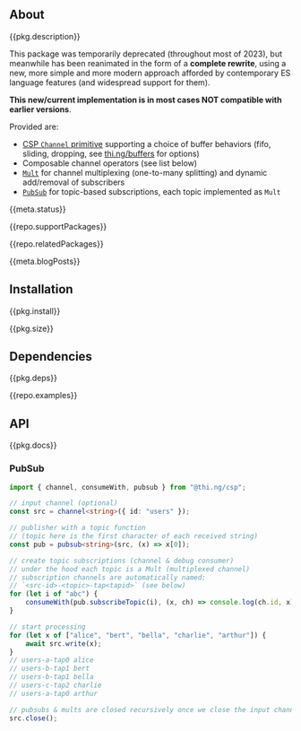 <!-- include ../../assets/tpl/header.md -->

<!-- toc -->

## About

{{pkg.description}}

This package was temporarily deprecated (throughout most of 2023), but meanwhile
has been reanimated in the form of a **complete rewrite**, using a new, more
simple and more modern approach afforded by contemporary ES language features
(and widespread support for them).

**This new/current implementation is in most cases NOT compatible with earlier
versions**.

Provided are:

- [CSP `Channel`
  primitive](https://docs.thi.ng/umbrella/csp/classes/Channel.html) supporting a
  choice of buffer behaviors (fifo, sliding, dropping, see
  [thi.ng/buffers](https://github.com/thi-ng/umbrella/blob/develop/packages/buffers)
  for options)
- Composable channel operators (see list below)
- [`Mult`](https://docs.thi.ng/umbrella/csp/classes/Mult.html) for channel
  multiplexing (one-to-many splitting) and dynamic add/removal of subscribers
- [`PubSub`](https://docs.thi.ng/umbrella/csp/classes/PubSub.html) for
  topic-based subscriptions, each topic implemented as `Mult`

{{meta.status}}

{{repo.supportPackages}}

{{repo.relatedPackages}}

{{meta.blogPosts}}

## Installation

{{pkg.install}}

{{pkg.size}}

## Dependencies

{{pkg.deps}}

{{repo.examples}}

## API

{{pkg.docs}}

### PubSub

```ts tangle:export/readme-pubsub.ts
import { channel, consumeWith, pubsub } from "@thi.ng/csp";

// input channel (optional)
const src = channel<string>({ id: "users" });

// publisher with a topic function
// (topic here is the first character of each received string)
const pub = pubsub<string>(src, (x) => x[0]);

// create topic subscriptions (channel & debug consumer)
// under the hood each topic is a Mult (multiplexed channel)
// subscription channels are automatically named:
// `<src-id>-<topic>-tap<tapid>` (see below)
for (let i of "abc") {
	consumeWith(pub.subscribeTopic(i), (x, ch) => console.log(ch.id, x));
}

// start processing
for (let x of ["alice", "bert", "bella", "charlie", "arthur"]) {
	await src.write(x);
}
// users-a-tap0 alice
// users-b-tap1 bert
// users-b-tap1 bella
// users-c-tap2 charlie
// users-a-tap0 arthur

// pubsubs & mults are closed recursively once we close the input channel
src.close();
```

<!-- include ../../assets/tpl/footer.md -->
